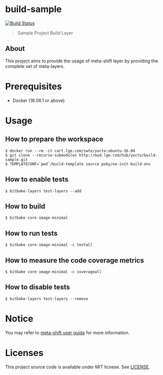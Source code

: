 # build-sample

[![Build Status](http://10.177.233.77:8080/buildStatus/icon?job=build-sample)](http://10.177.233.77:8080/job/build-sample/)

> Sample Project Build Layer


## About

This project aims to provide the usage of meta-shift layer by providing the complete set of meta-layers.


# Prerequisites

* Docker (18.06.1 or above)


# Usage

## How to prepare the workspace

    $ docker run --rm -it cart.lge.com/swte/yocto:ubuntu-16.04
    $ git clone --recurse-submodules http://mod.lge.com/hub/yocto/build-sample.git
    $ TEMPLATECONF=`pwd`/build-template source poky/oe-init-build-env

## How to enable tests

    $ bitbake-layers test-layers --add

## How to build

    $ bitbake core-image-minimal

## How to run tests

    $ bitbake core-image-minimal -c testall

## How to measure the code coverage metrics

    $ bitbake core-image-minimal -c coverageall
    
## How to disable tests

    $ bitbake-layers test-layers --remove

# Notice

You may refer to [meta-shift user guide](http://mod.lge.com/hub/yocto/meta-shift/-/wikis/home) for more information.


# Licenses

This project source code is available under MIT licnese. See [LICENSE](LICENSE).